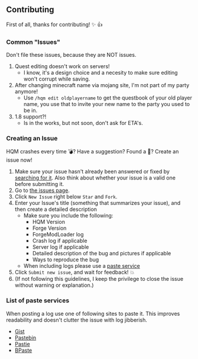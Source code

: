 ## Contributing
First of all, thanks for contributing! :sparkles: :+1:

### Common "Issues"
Don't file these issues, because they are NOT issues.

1. Quest editing doesn't work on servers!
	* I know, it's a design choice and a necesity to make sure editing won't corrupt while saving.
2. After changing minecraft name via mojang site, I'm not part of my party anymore!
 	* Use `/hqm edit oldplayername` to get the questbook of your old player name, you use that to invite your new name to the party you used to be in.
3. 1.8 support?!
 	* Is in the works, but not soon, don't ask for ETA's.

### Creating an Issue
HQM crashes every time :bomb:?  Have a suggestion?  Found a :bug:?  Create an issue now!

1. Make sure your issue hasn't already been answered or fixed by [searching for it](https://github.com/lorddusk/HQM/search?q=&type=Issues).  Also think about whether your issue is a valid one before submitting it.
2. Go to [the issues page](https://github.com/lorddusk/HQM/issues).
3. Click `New Issue` right below `Star` and `Fork`.
4. Enter your Issue's title (something that summarizes your issue), and then create a detailed description
	* Make sure you include the following:
		* HQM Version
		* Forge Version
		* ForgeModLoader log
		* Crash log if applicable
		* Server log if applicable
		* Detailed description of the bug and pictures if applicable
		* Ways to reproduce the bug
	* When including logs please use a [paste service](#list-of-paste-services)
5. Click `Submit new issue`, and wait for feedback! :boom:
6. (If not following this guidelines, I keep the privilege to close the issue without warning or explanation.)

### List of paste services
When posting a log use one of following sites to paste it.
This improves readability and doesn't clutter the issue with log jibberish.

* [Gist](https://gist.github.com/)
* [Pastebin](http://pastebin.com/)
* [Pastie](http://pastie.org/)
* [BPaste](https://bpaste.net/)
